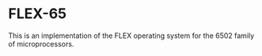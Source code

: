 # FLEX-65
This is an implementation of the FLEX operating system for the 6502 family of microprocessors.
